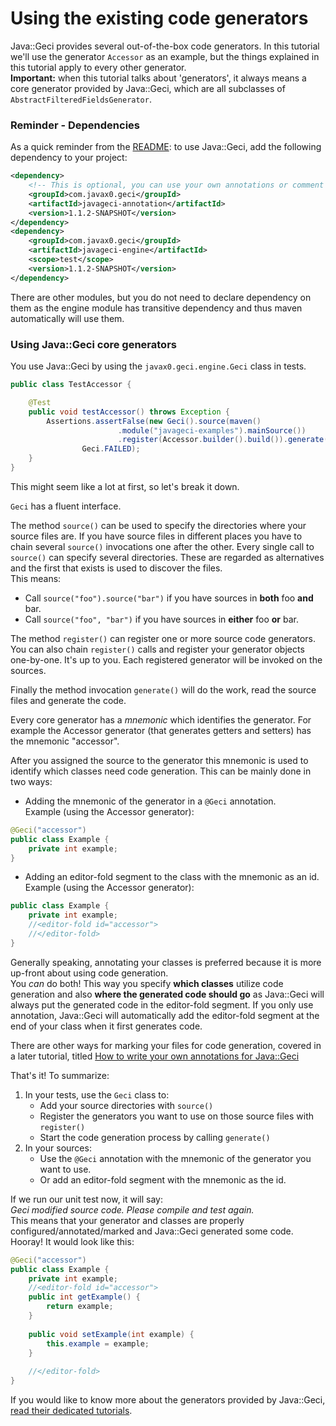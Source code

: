 # Using the existing code generators

Java::Geci provides several out-of-the-box code generators. 
In this tutorial we'll use the generator `Accessor` as an example, 
but the things explained in this tutorial apply to every other generator.<br/>
**Important:** when this tutorial talks about 'generators', it always means a 
core generator provided by Java::Geci, which are all subclasses of
 `AbstractFilteredFieldsGenerator`.

### Reminder - Dependencies

As a quick reminder from the [README](README.md):
to use Java::Geci, add the following dependency to your project:
 ```xml
 <dependency>
     <!-- This is optional, you can use your own annotations or comment config -->
     <groupId>com.javax0.geci</groupId>
     <artifactId>javageci-annotation</artifactId>
     <version>1.1.2-SNAPSHOT</version>
 </dependency>
 <dependency>
     <groupId>com.javax0.geci</groupId>
     <artifactId>javageci-engine</artifactId>
     <scope>test</scope>
     <version>1.1.2-SNAPSHOT</version>
 </dependency>
 ```
There are other modules, but you do not need to declare dependency on
them as the engine module has transitive dependency and thus maven
automatically will use them.

### Using Java::Geci core generators

You use Java::Geci by using the `javax0.geci.engine.Geci` class in tests.

```java
public class TestAccessor {

    @Test
    public void testAccessor() throws Exception {
        Assertions.assertFalse(new Geci().source(maven()
                        .module("javageci-examples").mainSource())
                        .register(Accessor.builder().build()).generate(),
                Geci.FAILED);
    }
}
```
This might seem like a lot at first, so let's break it down.

`Geci` has a fluent interface.

The method `source()` can be used to specify the directories where your
source files are. If you have source files in different places you
have to chain several `source()` invocations one after the other. Every
single call to `source()` can specify several directories. These are 
regarded as alternatives and the first that exists is used to discover
the files.<br/>
This means:
* Call `source("foo").source("bar")` if you have sources in **both** foo **and** bar.
* Call `source("foo", "bar")` if you have sources in **either** foo **or** bar.

The method `register()` can register one or more source code generators. 
You can also chain `register()` calls and register your generator objects one-by-one. 
It's up to you. Each registered generator will be invoked on the sources.

Finally the method invocation `generate()` will do the work, read the
source files and generate the code.

Every core generator has a *mnemonic* which identifies the generator. For example 
the Accessor generator (that generates getters and setters) has the mnemonic "accessor".

After you assigned the source to the generator this mnemonic is used to identify 
which classes need code generation. This can be mainly done in two ways:

* Adding the mnemonic of the generator in a `@Geci` annotation. <br/>
Example (using the Accessor generator):

```java
@Geci("accessor")
public class Example {
    private int example;
}
```

* Adding an editor-fold segment to the class with the mnemonic as an id. <br/>
Example (using the Accessor generator):

```java
public class Example {
    private int example;
    //<editor-fold id="accessor">
    //</editor-fold>
}
```

Generally speaking, annotating your classes is preferred because 
it is more up-front about using code generation. 
<br/>
You *can* do both! This way you specify **which classes** utilize code generation and
also **where the generated code should go** as Java::Geci will always put the generated 
code in the editor-fold segment. If you only use annotation, Java::Geci will 
automatically add the editor-fold segment at the end of 
your class when it first generates code.

There are other ways for marking your files for code generation, covered in
a later tutorial, titled [How to write your own annotations for Java::Geci](ANNOTATIONS.md)

That's it! To summarize:

1. In your tests, use the `Geci` class to: <br/>
    - Add your source directories with `source()`
    - Register the generators you want to use on those source files with `register()`
    - Start the code generation process by calling `generate()`
2. In your sources: <br/>
    - Use the `@Geci` annotation with the mnemonic of the generator you want to use.
    - Or add an editor-fold segment with the mnemonic as the id.

If we run our unit test now, it will say:
<br/>
*Geci modified source code. Please compile and test again.*
<br/>
This means that your generator and classes are properly configured/annotated/marked 
and Java::Geci generated some code. Hooray! It would look like this:
```java
@Geci("accessor")
public class Example {
    private int example;
    //<editor-fold id="accessor">
    public int getExample() {
        return example;
    }
    
    public void setExample(int example) {
        this.example = example;
    }
    
    //</editor-fold>
}
```

If you would like to know more about the generators provided by Java::Geci, 
[read their dedicated tutorials](GENERATORS.md).

